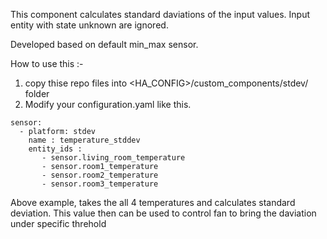 This component calculates standard daviations of the input values. Input entity with state unknown are ignored.

Developed based on default  min_max sensor.

How to use this :-
1)   copy thise repo files into <HA_CONFIG>/custom_components/stdev/ folder
2) Modify your configuration.yaml like this.

```
sensor:
  - platform: stdev
    name : temperature_stddev
    entity_ids :
       - sensor.living_room_temperature
       - sensor.room1_temperature
       - sensor.room2_temperature
       - sensor.room3_temperature
```


Above example, takes the all 4 temperatures and calculates standard deviation. 
This value then can be used to control fan to bring the daviation under specific threhold 

